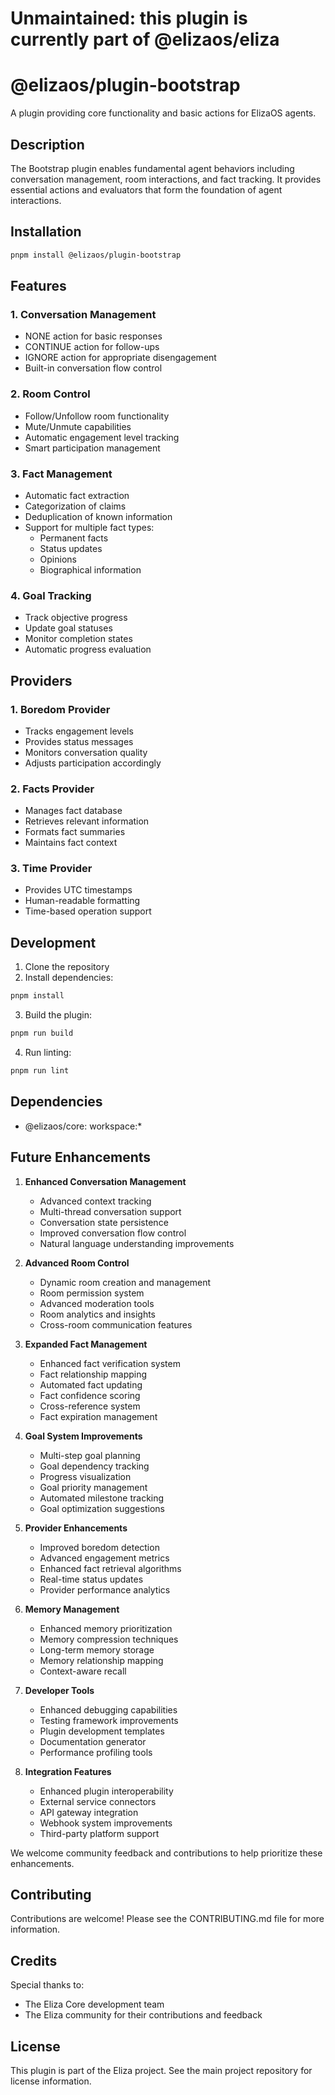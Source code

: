 # Unmaintained: this plugin is currently part of @elizaos/eliza

# @elizaos/plugin-bootstrap

A plugin providing core functionality and basic actions for ElizaOS agents.

## Description

The Bootstrap plugin enables fundamental agent behaviors including conversation management, room interactions, and fact tracking. It provides essential actions and evaluators that form the foundation of agent interactions.

## Installation

```bash
pnpm install @elizaos/plugin-bootstrap
```

## Features

### 1. Conversation Management

- NONE action for basic responses
- CONTINUE action for follow-ups
- IGNORE action for appropriate disengagement
- Built-in conversation flow control

### 2. Room Control

- Follow/Unfollow room functionality
- Mute/Unmute capabilities
- Automatic engagement level tracking
- Smart participation management

### 3. Fact Management

- Automatic fact extraction
- Categorization of claims
- Deduplication of known information
- Support for multiple fact types:
  - Permanent facts
  - Status updates
  - Opinions
  - Biographical information

### 4. Goal Tracking

- Track objective progress
- Update goal statuses
- Monitor completion states
- Automatic progress evaluation

## Providers

### 1. Boredom Provider

- Tracks engagement levels
- Provides status messages
- Monitors conversation quality
- Adjusts participation accordingly

### 2. Facts Provider

- Manages fact database
- Retrieves relevant information
- Formats fact summaries
- Maintains fact context

### 3. Time Provider

- Provides UTC timestamps
- Human-readable formatting
- Time-based operation support

## Development

1. Clone the repository
2. Install dependencies:

```bash
pnpm install
```

3. Build the plugin:

```bash
pnpm run build
```

4. Run linting:

```bash
pnpm run lint
```

## Dependencies

- @elizaos/core: workspace:\*

## Future Enhancements

1. **Enhanced Conversation Management**

   - Advanced context tracking
   - Multi-thread conversation support
   - Conversation state persistence
   - Improved conversation flow control
   - Natural language understanding improvements

2. **Advanced Room Control**

   - Dynamic room creation and management
   - Room permission system
   - Advanced moderation tools
   - Room analytics and insights
   - Cross-room communication features

3. **Expanded Fact Management**

   - Enhanced fact verification system
   - Fact relationship mapping
   - Automated fact updating
   - Fact confidence scoring
   - Cross-reference system
   - Fact expiration management

4. **Goal System Improvements**

   - Multi-step goal planning
   - Goal dependency tracking
   - Progress visualization
   - Goal priority management
   - Automated milestone tracking
   - Goal optimization suggestions

5. **Provider Enhancements**

   - Improved boredom detection
   - Advanced engagement metrics
   - Enhanced fact retrieval algorithms
   - Real-time status updates
   - Provider performance analytics

6. **Memory Management**

   - Enhanced memory prioritization
   - Memory compression techniques
   - Long-term memory storage
   - Memory relationship mapping
   - Context-aware recall

7. **Developer Tools**

   - Enhanced debugging capabilities
   - Testing framework improvements
   - Plugin development templates
   - Documentation generator
   - Performance profiling tools

8. **Integration Features**
   - Enhanced plugin interoperability
   - External service connectors
   - API gateway integration
   - Webhook system improvements
   - Third-party platform support

We welcome community feedback and contributions to help prioritize these enhancements.

## Contributing

Contributions are welcome! Please see the CONTRIBUTING.md file for more information.

## Credits

Special thanks to:

- The Eliza Core development team
- The Eliza community for their contributions and feedback

## License

This plugin is part of the Eliza project. See the main project repository for license information.
